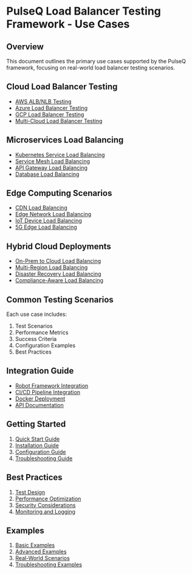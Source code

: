 # PulseQ Load Balancer Testing Framework - Use Cases

## Overview

This document outlines the primary use cases supported by the PulseQ framework, focusing on real-world load balancer testing scenarios.

## Cloud Load Balancer Testing

- [AWS ALB/NLB Testing](aws_alb_nlb.md)
- [Azure Load Balancer Testing](azure_lb.md)
- [GCP Load Balancer Testing](gcp_lb.md)
- [Multi-Cloud Load Balancer Testing](multi_cloud.md)

## Microservices Load Balancing

- [Kubernetes Service Load Balancing](k8s_service.md)
- [Service Mesh Load Balancing](service_mesh.md)
- [API Gateway Load Balancing](api_gateway.md)
- [Database Load Balancing](database_lb.md)

## Edge Computing Scenarios

- [CDN Load Balancing](cdn_lb.md)
- [Edge Network Load Balancing](edge_network.md)
- [IoT Device Load Balancing](iot_lb.md)
- [5G Edge Load Balancing](5g_edge.md)

## Hybrid Cloud Deployments

- [On-Prem to Cloud Load Balancing](onprem_cloud.md)
- [Multi-Region Load Balancing](multi_region.md)
- [Disaster Recovery Load Balancing](dr_lb.md)
- [Compliance-Aware Load Balancing](compliance_lb.md)

## Common Testing Scenarios

Each use case includes:

1. Test Scenarios
2. Performance Metrics
3. Success Criteria
4. Configuration Examples
5. Best Practices

## Integration Guide

- [Robot Framework Integration](robot_framework.md)
- [CI/CD Pipeline Integration](ci_cd.md)
- [Docker Deployment](docker.md)
- [API Documentation](api.md)

## Getting Started

1. [Quick Start Guide](quick_start.md)
2. [Installation Guide](installation.md)
3. [Configuration Guide](configuration.md)
4. [Troubleshooting Guide](troubleshooting.md)

## Best Practices

1. [Test Design](test_design.md)
2. [Performance Optimization](performance.md)
3. [Security Considerations](security.md)
4. [Monitoring and Logging](monitoring.md)

## Examples

1. [Basic Examples](examples/basic.md)
2. [Advanced Examples](examples/advanced.md)
3. [Real-World Scenarios](examples/real_world.md)
4. [Troubleshooting Examples](examples/troubleshooting.md)
